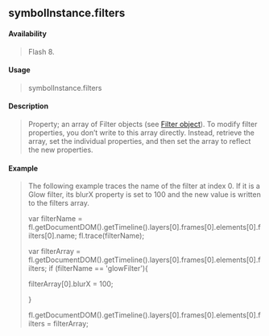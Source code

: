## symbolInstance.filters

#### Availability

> Flash 8.

#### Usage

> symbolInstance.filters

#### Description

> Property; an array of Filter objects (see [Filter object](#_bookmark425)). To modify filter properties, you don’t write to this array directly. Instead, retrieve the array, set the individual properties, and then set the array to reflect the new properties.

#### Example

> The following example traces the name of the filter at index 0. If it is a Glow filter, its blurX property is set to 100 and the new value is written to the filters array.
>
> var filterName = fl.getDocumentDOM().getTimeline().layers\[0\].frames\[0\].elements\[0\].filters\[0\].name; fl.trace(filterName);
>
> var filterArray = fl.getDocumentDOM().getTimeline().layers\[0\].frames\[0\].elements\[0\].filters; if (filterName == 'glowFilter'){
>
> filterArray\[0\].blurX = 100;
>
> }
>
> fl.getDocumentDOM().getTimeline().layers\[0\].frames\[0\].elements\[0\].filters = filterArray;
